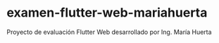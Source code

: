 # examen-flutter-web-mariahuerta
Proyecto de evaluación Flutter Web desarrollado por Ing. María Huerta
